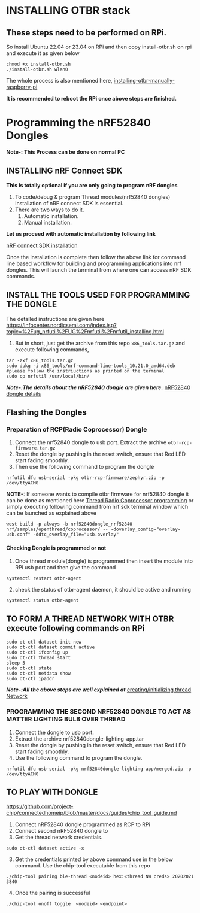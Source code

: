 # INSTALLING OTBR stack 
## These steps need to be performed on RPi.
So install Ubuntu 22.04 or 23.04 on RPi and then copy install-otbr.sh on rpi and execute it as given below

```
chmod +x install-otbr.sh
./install-otbr.sh wlan0

```

The whole process is also mentioned here,
[installing-otbr-manually-raspberry-pi](https://developer.nordicsemi.com/nRF_Connect_SDK/doc/latest/nrf/protocols/thread/tools.html#installing-otbr-manually-raspberry-pi)

**It is recommended to reboot the RPi once above steps are finished.**

# Programming the nRF52840 Dongles
**Note-: This Process can be done on normal PC**

## INSTALLING nRF Connect SDK  

**This is totally optional if you are only going to program nRF dongles**


 1. To code/debug & program Thread modules(nrf52840 dongles) installation of nRF connect SDK is essential.
 2. There are two ways to do it.
     1. Automatic installation.
     2. Manual installation.

**Let us proceed with automatic installation by following link**

[nRF connect SDK installation](https://developer.nordicsemi.com/nRF_Connect_SDK/doc/latest/nrf/getting_started/assistant.html#gs-assistant)

Once the installation is complete then follow the above link for command line based workflow for building and programming applications into nrf dongles.
This will launch the terminal from where one can access nRF SDK commands.

## INSTALL THE TOOLS USED FOR PROGRAMMING THE DONGLE
The detailed instructions are given here 
https://infocenter.nordicsemi.com/index.jsp?topic=%2Fug_nrfutil%2FUG%2Fnrfutil%2Fnrfutil_installing.html

 1. But in short, just get the archive from this repo ```x86_tools.tar.gz``` and execute following commands,

```
tar -zxf x86_tools.tar.gz
sudo dpkg -i x86_tools/nrf-command-line-tools_10.21.0_amd64.deb
#please follow the instriuctions as printed on the terminal
sudo cp nrfutil /usr/local/bin/

```
***Note-:The details about the nRF52840 dongle are given here.***
[nRF52840 dongle details](https://developer.nordicsemi.com/nRF_Connect_SDK/doc/latest/zephyr/boards/arm/nrf52840dongle_nrf52840/doc/index.html#nrf52840dongle-nrf52840)
## Flashing the Dongles
### Preparation of RCP(Radio Coprocessor) Dongle
1. Connect the nrf52840 dongle to usb port. Extract the archive ``` otbr-rcp-firmware.tar.gz ```
2. Reset the dongle by pushing in the reset switch, ensure that Red LED start fading smoothly.
3. Then use the following command to program the dongle
```
nrfutil dfu usb-serial -pkg otbr-rcp-firmware/zephyr.zip -p /dev/ttyACM0

```
**NOTE-:**
If someone wants to compile otbr firmware for nrf52840 dongle it can be done as mentioned here
[Thread Radio Coprocessor programming](https://developer.nordicsemi.com/nrf_connect_sdk/doc/latest/nrf/protocols/thread/tools.html#configuring-a-radio-co-processor)
or simply executing following command from nrf sdk terminal window which can be launched as explained above
```
west build -p always -b nrf52840dongle_nrf52840 nrf/samples/openthread/coprocessor/ -- -doverlay_config="overlay-usb.conf" -ddtc_overlay_file="usb.overlay"
```
#### Checking Dongle is programmed or not

1. Once thread module(dongle) is programmed  then insert the module into RPi usb port
    and then give the command
```     
systemctl restart otbr-agent

```
2. check the status of otbr-agent daemon, it should be active and running
```
systemctl status otbr-agent

```
## TO FORM A THREAD NETWORK WITH OTBR execute following commands on RPi
```
sudo ot-ctl dataset init new
sudo ot-ctl dataset commit active
sudo ot-ctl ifconfig up
sudo ot-ctl thread start
sleep 5
sudo ot-ctl state
sudo ot-ctl netdata show
sudo ot-ctl ipaddr
```
***Note-:All the  above steps are well explained at***
[creating/initializing thread Network](https://openthread.io/codelabs/openthread-border-router#2)


### PROGRAMMING THE SECOND NRF52840 DONGLE TO ACT AS MATTER LIGHTING BULB OVER THREAD 
 1. Connect the dongle to usb port.
 2. Extract the archive nrf52840dongle-lighting-app.tar
 3. Reset the dongle by pushing in the reset switch, ensure that Red LED start fading smoothly.
 4. Use the following command to program the dongle.
 
```
nrfutil dfu usb-serial -pkg nrf52840dongle-lighting-app/merged.zip -p /dev/ttyACM0
```

## TO PLAY WITH DONGLE
https://github.com/project-chip/connectedhomeip/blob/master/docs/guides/chip_tool_guide.md
1. Connect nRF52840 dongle programmed as RCP to RPi
2. Connect second nRF52840 dongle to 
3. Get the thread network credentials.

```
sudo ot-ctl dataset active -x

```
3. Get the credentials printed by above command use in the below command. Use the chip-tool executable from this repo

```
./chip-tool pairing ble-thread <nodeid> hex:<thread NW creds> 20202021 3840
```
4. Once the pairing is successful
```
./chip-tool onoff toggle  <nodeid> <endpoint> 
```

